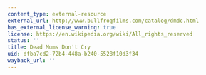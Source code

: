 ```yaml
---
content_type: external-resource
external_url: http://www.bullfrogfilms.com/catalog/dmdc.html
has_external_license_warning: true
license: https://en.wikipedia.org/wiki/All_rights_reserved
status: ''
title: Dead Mums Don't Cry
uid: dfba7cd2-72b4-448a-b240-5528f10d3f34
wayback_url: ''
---
```

